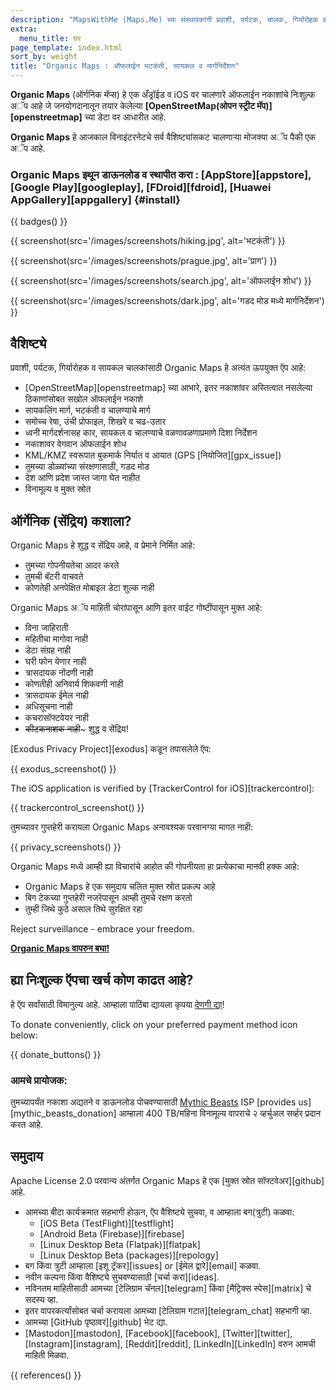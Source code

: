```yaml
---
description: "MapsWithMe (Maps.Me) च्या संस्थापकांनी प्रवाशी, पर्यटक, चालक, गिर्यारोहक व सायकल चालकांसाठी तयार केलेले जलद, संविस्तर ऑफलाईन नकाशे."
extra:
  menu_title: घर
page_template: index.html
sort_by: weight
title: "Organic Maps : ऑफलाईन भटकंती, सायकल व मार्गनिर्देशन"
---
```


**Organic Maps** (ऑर्गनिक मॅप्स) हे एक अँड्रॉईड व iOS वर चालणारे ऑफलाईन नकाशांचे निःशुल्क अॅप आहे जे जनयोगदानातून तयार केलेल्या **[OpenStreetMap(ओपन स्ट्रीट मॅप)][openstreetmap]** च्या डेटा वर आधारीत आहे.

**Organic Maps** हे आजकाल विनाइंटरनेटचे सर्व वैशिष्ट्यांसकट चालणाऱ्या मोजक्या अॅप पैकी एक अॅप आहे.

### Organic Maps इथून डाऊनलोड व स्थापीत करा : [AppStore][appstore], [Google Play][googleplay], [FDroid][fdroid], [Huawei AppGallery][appgallery] {#install}

{{ badges() }}

{{ screenshot(src='/images/screenshots/hiking.jpg', alt='भटकंती') }}

{{ screenshot(src='/images/screenshots/prague.jpg', alt='प्राग') }}

{{ screenshot(src='/images/screenshots/search.jpg', alt='ऑफलाईन शोध') }}

{{ screenshot(src='/images/screenshots/dark.jpg', alt='गडद मोड मध्ये
मार्गनिर्देशन') }}

## वैशिष्ट्ये

प्रवाशी, पर्यटक, गिर्यारोहक व सायकल चालकांसाठी Organic Maps हे अत्यंत
ऊपयुक्त ऍप आहे:

- [OpenStreetMap][openstreetmap] च्या आभारे, इतर नकाशांवर अस्तित्वात
  नसलेल्या ठिकाणांसोबत सखोल ऑफलाईन नकाशे
- सायकलिंग मार्ग, भटकंती व चालण्याचे मार्ग
- समोच्च रेषा, उंची प्रोफाइल, शिखरे व चढ-उतार
- ध्वनी मार्गदर्शनासह कार, सायकल व चालण्याचे वळणावळणाप्रमाणे दिशा निर्देशन
- नकाशावर वेगवान ऑफलाईन शोध
- KML/KMZ स्वरूपात बुकमार्क निर्यात व आयात (GPS [नियोजित][gpx_issue])
- तुमच्या डोळ्यांच्या संरक्षणासाठी, गडद मोड
- देश आणि प्रदेश जास्त जागा घेत नाहीत
- विनामूल्य व मुक्त स्रोत

## ऑर्गेनिक (सेंद्रिय) कशाला?

Organic Maps हे शुद्ध व सेंद्रिय आहे, व प्रेमाने निर्मित आहे:

- तुमच्या गोपनीयतेचा आदर करते
- तुमची बॅटरी वाचवते
- कोणतेही अनपेक्षित मोबाइल डेटा शुल्क नाही

Organic Maps अॅप माहिती चोरांपासून आणि इतर वाईट गोष्टींपासून मुक्त आहे:

- विना जाहिराती
- महितीचा मागोवा नाही
- डेटा संग्रह नाही
- घरी फोन येणार नाही
- त्रासदायक नोंदणी नाही
- कोणतीही अनिवार्य शिकवणी नाही
- त्रासदायक ईमेल नाही
- अधिसूचना नाही
- कचरासॉफ्टवेयर नाही
- ~~कीटकनाशक नाही~~~ शुद्ध व सेंद्रिय!

[Exodus Privacy Project][exodus] कडून तपासलेले ऍप:

{{ exodus_screenshot() }}

The iOS application is verified by [TrackerControl for iOS][trackercontrol]:

{{ trackercontrol_screenshot() }}

तुमच्यावर गुप्तहेरी करायला Organic Maps अनावश्यक परवानग्या मागत नाही:

{{ privacy_screenshots() }}

Organic Maps मध्ये आम्ही ह्या विचारांचे आहोत की गोपनीयता हा प्रत्येकाचा
मानवी हक्क आहे:

- Organic Maps हे एक समुदाय चलित मुक्त स्रोत प्रकल्प आहे
- बिग टेकच्या गुप्तहेरी नजरेपासून आम्ही तुमचे रक्षण करतो
- तुम्ही जिथे कुठे असाल तिथे सुरक्षित रहा

Reject surveillance - embrace your freedom.

**[Organic Maps वापरुन बघा!](#install)**

## ह्या निःशुल्क ऍपचा खर्च कोण काढत आहे?

हे ऍप सर्वांसाठी विमानुल्य आहे. आम्हाला पाठिंबा द्यायला कृपया [देणगी
द्या](@/donate/index.md)!

To donate conveniently, click on your preferred payment method icon below:

{{ donate_buttons() }}

### आमचे प्रायोजक:

तुमच्यापर्यंत नकाशा अद्यतने व डाऊनलोड पोचवण्यासाठी [Mythic
Beasts](https://www.mythic-beasts.com/) ISP [provides
us][mythic_beasts_donation] आम्हाला 400 TB/महिना विनामूल्य वापराचे २
व्हर्चुअल सर्व्हर प्रदान करत आहे.

## समुदाय

Apache License 2.0 परवान्य अंतर्गत Organic Maps हे एक [मुक्त स्रोत
सॉफ्टवेअर][github] आहे.

- आमच्या बीटा कार्यक्रमात सहभागी होऊन, ऍप वैशिष्ट्ये सुचवा, व आम्हाला
  बग(त्रुटी) कळवा:
  - [iOS Beta (TestFlight)][testflight]
  - [Android Beta (Firebase)][firebase]
  - [Linux Desktop Beta (Flatpak)][flatpak]
  - [Linux Desktop Beta (packages)][repology]
- बग किंवा त्रुटी आम्हाला [इशू ट्रॅकर][issues] or [ईमेल द्वारे][email] कळवा.
- नवीन कल्पना किंवा वैशिष्ट्ये सुचवण्यासाठी [चर्चा करा][ideas].
- नविनतम माहितीसाठी आमच्या [टेलिग्राम चॅनल][telegram] किंवा [मैट्रिक्स
  स्पेस][matrix] चे सदस्य व्हा.
- इतर वापरकर्त्यांसोबत चर्चा करायला आमच्या [टेलिग्राम गटात][telegram_chat]
  सहभागी व्हा.
- आमच्या [GitHub पृष्ठावर][github] भेट द्या.
- [Mastodon][mastodon], [Facebook][facebook], [Twitter][twitter],
  [Instagram][instagram], [Reddit][reddit], [LinkedIn][LinkedIn] वरुन आमची
  माहिती मिळवा.

[फोर्क]: https://en.wikipedia.org/wiki/Fork_(software_development)

{{ references() }}
